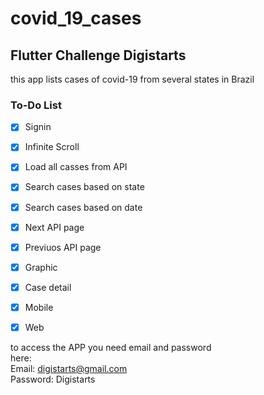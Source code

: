 # covid_19_cases


## Flutter Challenge Digistarts

this app lists cases of covid-19 from several states in Brazil

### To-Do List

- [X] Signin 
- [X] Infinite Scroll
- [X] Load all casses from API 
- [X] Search cases based on state
- [X] Search cases based on date
- [X] Next API page
- [X] Previuos API page
- [X] Graphic
- [X] Case detail
- [X] Mobile
- [X] Web



to access the APP you need email and password\
here:\
Email: digistarts@gmail.com\
Password: Digistarts
